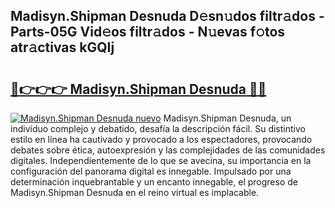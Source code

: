 ## Madisyn.Shipman Desnuda D𝚎sn𝚞dos filtr𝚊dos - Parts-05G Vid𝚎os filtr𝚊dos - N𝚞evas f𝚘tos atr𝚊ctivas kGQIj

# <h2><a href="http://mb9bzx.tromn.icu/?c=Madisyn.Shipman+Desnuda">🔗👉👉👉 Madisyn.Shipman Desnuda 🔗🔗</a></h2>

[![Madisyn.Shipman Desnuda nuevo](https://i.imgur.com/pEAQMta.gif)](http://mb9bzx.tromn.icu/?c=Madisyn.Shipman+Desnuda)
Madisyn.Shipman Desnuda, un individuo complejo y debatido, desafía la descripción fácil. Su distintivo estilo en línea ha cautivado y provocado a los espectadores, provocando debates sobre ética, autoexpresión y las complejidades de las comunidades digitales. Independientemente de lo que se avecina, su importancia en la configuración del panorama digital es innegable. Impulsado por una determinación inquebrantable y un encanto innegable, el progreso de Madisyn.Shipman Desnuda en el reino virtual es implacable.
